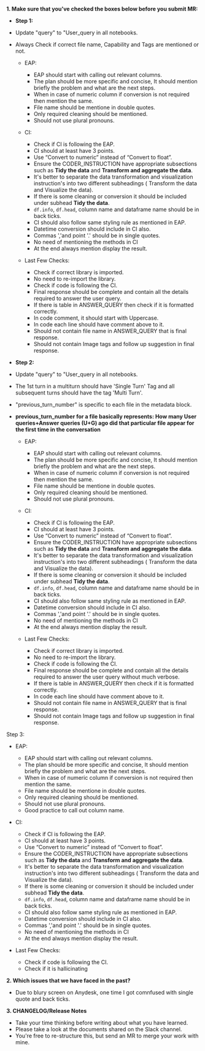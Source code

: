 **1. Make sure that you've checked the boxes below before you submit MR:**

- **Step 1:**

- Update "query" to "User_query in all notebooks.
- Always Check if correct file name, Capability and Tags are mentioned or not.

  -  EAP:
      - EAP should start with calling out relevant columns.
      - The plan should be more specific and concise, It should mention briefly the problem and what are the next steps.
      - When in case of numeric column if conversion is not required then mention the same.
      - File name should be mentione in double quotes.
      - Only required cleaning should be mentioned.
      - Should not use plural pronouns. 

  -  CI:
      - Check if CI is following the EAP.
      - CI should at least have 3 points.
      - Use “Convert to numeric” instead of “Convert to float”.
      - Ensure the CODER_INSTRUCTION have appropriate subsections such as **Tidy the data** and **Transform and aggregate the data**.
      - It's better to separate the data transformation and visualization instruction's into two different subheadings ( Transform the data and Visualize the data).
      - If there is some cleaning or conversion it should be included under subhead **Tidy the data**.
      - `df.info`, `df.head`, column name and dataframe name should be in back ticks.
      - CI should also follow same styling rule as mentioned in EAP.
      - Datetime conversion should include in CI also.
      - Commas ','and point '.' should be in single quotes.
      - No need of mentioning the methods in CI
      - At the end always mention display the result.

  -  Last Few Checks:
      - Check if correct library is imported.
      - No need to re-import the library.
      - Check if code is following the CI.
      - Final response should be complete and contain all the details required to answer the user query. 
      - If there is table in ANSWER_QUERY then check if it is formatted correctly.
      - In code comment, it should start with Uppercase.
      - In code each line should have comment above to it.
      - Should not contain file name in ANSWER_QUERY that is final response.
      - Should not contain Image tags and follow up suggestion in final response.




- **Step 2:**

- Update "query" to "User_query in all notebooks.
- The 1st turn in a multiturn should have 'Single Turn' Tag and all subsequent turns should have the tag 'Multi Turn'.
- "previous_turn_number" is specific to each file in the metadata block.
- **previous_turn_number for a file basically represents: How many User queries+Answer queries (U+G) ago did that particular file appear for the first time in the conversation**


  -  EAP:
      - EAP should start with calling out relevant columns.
      - The plan should be more specific and concise, It should mention briefly the problem and what are the next steps.
      - When in case of numeric column if conversion is not required then mention the same.
      - File name should be mentione in double quotes.
      - Only required cleaning should be mentioned.
      - Should not use plural pronouns. 

  -  CI:
      - Check if CI is following the EAP.
      - CI should at least have 3 points.
      - Use “Convert to numeric” instead of “Convert to float”.
      - Ensure the CODER_INSTRUCTION have appropriate subsections such as **Tidy the data** and **Transform and aggregate the data**.
      -  It's better to separate the data transformation and visualization instruction's into two different subheadings ( Transform the data and Visualize the data).
      - If there is some cleaning or conversion it should be included under subhead **Tidy the data**.
      - `df.info`, `df.head`, column name and dataframe name should be in back ticks.
      - CI should also follow same styling rule as mentioned in EAP.
      - Datetime conversion should include in CI also.
      - Commas ','and point '.' should be in single quotes.
      - No need of mentioning the methods in CI
      - At the end always mention display the result.

  -  Last Few Checks:
      - Check if correct library is imported.
      - No need to re-import the library.
      - Check if code is following the CI.
      - Final response should be complete and contain all the details required to answer the user query without much verbose. 
      - If there is table in ANSWER_QUERY then check if it is formatted correctly.
      - In code each line should have comment above to it.
      - Should not contain file name in ANSWER_QUERY that is final response.
      - Should not contain Image tags and follow up suggestion in final response.
    


Step 3:

 -  EAP:
      - EAP should start with calling out relevant columns.
      - The plan should be more specific and concise, It should mention briefly the problem and what are the next steps.
      - When in case of numeric column if conversion is not required then mention the same.
      - File name should be mentione in double quotes.
      - Only required cleaning should be mentioned.
      - Should not use plural pronouns. 
      - Good practice to call out column name.

  -  CI:
      - Check if CI is following the EAP.
      - CI should at least have 3 points.
      - Use “Convert to numeric” instead of “Convert to float”.
      - Ensure the CODER_INSTRUCTION have appropriate subsections such as **Tidy the data** and **Transform and aggregate the data**.
      -  It's better to separate the data transformation and visualization instruction's into two different subheadings ( Transform the data and Visualize the data).
      - If there is some cleaning or conversion it should be included under subhead **Tidy the data**.
      - `df.info`, `df.head`, column name and dataframe name should be in back ticks.
      - CI should also follow same styling rule as mentioned in EAP.
      - Datetime conversion should include in CI also.
      - Commas ','and point '.' should be in single quotes.
      - No need of mentioning the methods in CI
      - At the end always mention display the result.

  -  Last Few Checks:
      - Check if code is following the CI.
      - Check if it is hallicinating

      
<!-- - [ ] I have updated the documentation to reflect my changes.
- [ ] I have resolved merge conflicts before submitting this MR. -->

**2. Which issues that we have faced in the past?**

- Due to blury screen on Anydesk, one time I got comnfused with single quote and back ticks. 

**3. CHANGELOG/Release Notes**

- Take your time thinking before writing about what you have learned.
- Please take a look at the documents shared on the Slack channel.
- You're free to re-structure this, but send an MR to merge your work with mine. 
